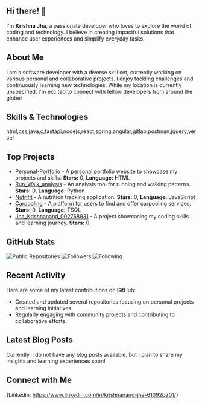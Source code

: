 ## Hi there! 👋

I'm **Krishna Jha**, a passionate developer who loves to explore the world of coding and technology. I believe in creating impactful solutions that enhance user experiences and simplify everyday tasks.

## About Me

I am a software developer with a diverse skill set, currently working on various personal and collaborative projects. I enjoy tackling challenges and continuously learning new technologies. While my location is currently unspecified, I'm excited to connect with fellow developers from around the globe!

## Skills & Technologies

html,css,java,c,fastapi,nodejs,react,spring,angular,gitlab,postman,jquery,vercel

## Top Projects

- [Personal-Portfolio](https://github.com/KrishnaJha1997/Personal-Portfolio) - A personal portfolio website to showcase my projects and skills. **Stars:** 0, **Language:** HTML
- [Run_Walk_analysis](https://github.com/KrishnaJha1997/Run_Walk_analysis) - An analysis tool for running and walking patterns. **Stars:** 0, **Language:** Python
- [Nutrifit](https://github.com/KrishnaJha1997/Nutrifit) - A nutrition tracking application. **Stars:** 0, **Language:** JavaScript
- [Carpooling](https://github.com/KrishnaJha1997/Carpooling) - A platform for users to find and offer carpooling services. **Stars:** 0, **Language:** TSQL
- [Jha_Krishnanand_002768931](https://github.com/KrishnaJha1997/Jha_Krishnanand_002768931) - A project showcasing my coding skills and learning journey. **Stars:** 0

## GitHub Stats

![Public Repositories](https://img.shields.io/badge/Public%20Repos-6-brightgreen)
![Followers](https://img.shields.io/badge/Followers-0-lightgrey)
![Following](https://img.shields.io/badge/Following-0-lightgrey)

## Recent Activity

Here are some of my latest contributions on GitHub:
- Created and updated several repositories focusing on personal projects and learning initiatives.
- Regularly engaging with community projects and contributing to collaborative efforts.

## Latest Blog Posts

Currently, I do not have any blog posts available, but I plan to share my insights and learning experiences soon!

## Connect with Me

{Linkedin: https://www.linkedin.com/in/krishnanand-jha-61092b201/}
